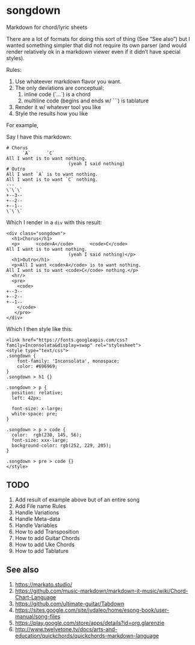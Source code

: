 # songdown

Markdown for chord/lyric sheets

There are a lot of formats for doing this sort of thing (See “See also”) but I wanted something simpler that did not require its own parser (and would render relatively ok in a markdown viewer even if it didn’t have special styles).

Rules:

1. Use whateever markdown flavor you want.
2. The only deviations are conceptual:
   1. inline code (\`…\`) is a chord
   2. multiline code (begins and ends w/ \`\`\`) is tablature
3. Render it w/ whatever tool you like
4. Style the results how you like

For example,

Say I have this markdown:

```
# Chorus
      `A`      `C`
All I want is to want nothing.
                       (yeah I said nothing)
# Outro
All I want `A` is to want nothing.           
All I want is to want `C` nothing.
---
\`\`\`
+--3--
+--2--
+--1--
\`\`\`
```

Which I render in a `div` with this result:

```
<div class="songdown">
  <h1>Chorus</h1>
  <p>      <code>A</code>      <code>C</code>
All I want is to want nothing.
                       (yeah I said nothing)</p>
  <h1>Outro</h1>
  <p>All I want <code>A</code> is to want nothing.           
All I want is to want <code>C</code> nothing.</p>
  <hr/>
  <pre>
    <code>
+--3--
+--2--
+--1--
    </code>
   </pre>
</div>
```
Which I then style like this:

```
<link href="https://fonts.googleapis.com/css?family=Inconsolata&display=swap" rel="stylesheet">
<style type="text/css">
.songdown {
    font-family: 'Inconsolata', monospace;
    color: #696969;
}
.songdown > h1 {}

.songdown > p {
  position: relative;
  left: 42px;

  font-size: x-large;
  white-space: pre;
}

.songdown > p > code {
  color:  rgb(230, 145, 56);
  font-size: xxx-large;
  background-color: rgb(252, 229, 205);
}

.songdown > pre > code {}
</style>
```

## TODO

1. Add result of example above but of an entire song
1. Add File name Rules
1. Handle Variations
1. Handle Meta-data
1. Handle Variables
1. How to add Transposition
1. How to add Guitar Chords
1. How to add Uke Chords
1. How to add Tablature

## See also

1. https://markato.studio/
1. https://github.com/music-markdown/markdown-it-music/wiki/Chord-Chart-Language
1. https://github.com/ultimate-guitar/Tabdown
1. https://sites.google.com/site/jvdaleo/home/esong-book/user-manual/song-files
1. https://play.google.com/store/apps/details?id=org.glarenzie
1. http://www.twelvetone.tv/docs/arts-and-education/quickchords/quickchords-markdown-language
